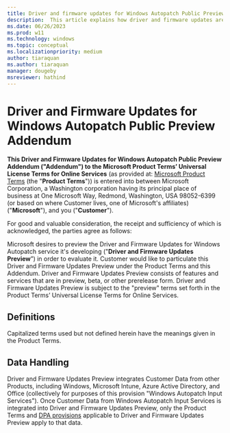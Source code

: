 ```yaml
---
title: Driver and firmware updates for Windows Autopatch Public Preview Addendum
description:  This article explains how driver and firmware updates are managed in Autopatch
ms.date: 06/26/2023
ms.prod: w11
ms.technology: windows
ms.topic: conceptual
ms.localizationpriority: medium
author: tiaraquan
ms.author: tiaraquan
manager: dougeby
msreviewer: hathind
---
```


# Driver and Firmware Updates for Windows Autopatch Public Preview Addendum

**This Driver and Firmware Updates for Windows Autopatch Public Preview Addendum ("Addendum") to the Microsoft Product Terms’ Universal License Terms for Online Services** (as provided at: [Microsoft Product Terms](https://www.microsoft.com/licensing/terms/product/ForOnlineServices/all)  (the "**Product Terms**")) is entered into between Microsoft Corporation, a Washington corporation having its principal place of business at One Microsoft Way, Redmond, Washington, USA 98052-6399 (or based on where Customer lives, one of Microsoft's affiliates) ("**Microsoft**"), and you ("**Customer**").

For good and valuable consideration, the receipt and sufficiency of which is acknowledged, the parties agree as follows:

Microsoft desires to preview the Driver and Firmware Updates for Windows Autopatch service it's developing ("**Driver and Firmware Updates Preview**”) in order to evaluate it. Customer would like to particulate this Driver and Firmware Updates Preview under the Product Terms and this Addendum. Driver and Firmware Updates Preview consists of features and services that are in preview, beta, or other prerelease form. Driver and Firmware Updates Preview is subject to the "preview" terms set forth in the Product Terms’ Universal License Terms for Online Services.

## Definitions

Capitalized terms used but not defined herein have the meanings given in the Product Terms.

## Data Handling

Driver and Firmware Updates Preview integrates Customer Data from other Products, including Windows, Microsoft Intune, Azure Active Directory, and Office (collectively for purposes of this provision "Windows Autopatch Input Services"). Once Customer Data from Windows Autopatch Input Services is integrated into Driver and Firmware Updates Preview, only the Product Terms and [DPA provisions](https://www.microsoft.com/licensing/terms/product/Glossary/all) applicable to Driver and Firmware Updates Preview apply to that data.
